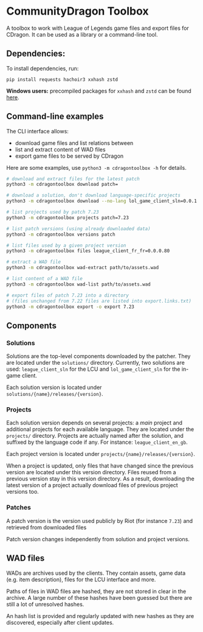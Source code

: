 # CommunityDragon Toolbox

A toolbox to work with League of Legends game files and export files for CDragon.
It can be used as a library or a command-line tool.

## Dependencies:

To install dependencies, run:
```
pip install requests hachoir3 xxhash zstd
```

**Windows users:** precompiled packages for `xxhash` and `zstd` can be found [here](https://www.lfd.uci.edu/~gohlke/pythonlibs/).


## Command-line examples

The CLI interface allows:
 - download game files and list relations between
 - list and extract content of WAD files
 - export game files to be served by CDragon

Here are some examples, use `python3 -m cdragontoolbox -h` for details.

```sh
# download and extract files for the latest patch
python3 -m cdragontoolbox download patch=

# download a solution, don't download language-specific projects
python3 -m cdragontoolbox download --no-lang lol_game_client_sln=0.0.1.196

# list projects used by patch 7.23
python3 -m cdragontoolbox projects patch=7.23

# list patch versions (using already downloaded data)
python3 -m cdragontoolbox versions patch

# list files used by a given project version
python3 -m cdragontoolbox files league_client_fr_fr=0.0.0.80

# extract a WAD file
python3 -m cdragontoolbox wad-extract path/to/assets.wad

# list content of a WAD file
python3 -m cdragontoolbox wad-list path/to/assets.wad

# export files of patch 7.23 into a directory
# (files unchanged from 7.22 files are listed into export.links.txt)
python3 -m cdragontoolbox export -o export 7.23
```

## Components

### Solutions

Solutions are the top-level components downloaded by the patcher. They are
located under the `solutions/` directory.
Currently, two solutions are used: `league_client_sln` for the LCU and
`lol_game_client_sln` for the in-game client.

Each solution version is located under `solutions/{name}/releases/{version}`.

### Projects

Each solution version depends on several projects: a *main* project and
additional projects for each available language. They are located under the
`projects/` directory.
Projects are actually named after the solution, and suffixed by the language
code if any. For instance: `league_client_en_gb`.

Each project version is located under `projects/{name}/releases/{version}`.

When a project is updated, only files that have changed since the previous
version are located under this version directory. Files reused from a previous
version stay in this version directory.
As a result, downloading the latest version of a project actually download
files of previous project versions too.

### Patches

A patch version is the version used publicly by Riot (for instance `7.23`) and
retrieved from downloaded files

Patch version changes independently from solution and project versions.


## WAD files

WADs are archives used by the clients. They contain assets, game data (e.g.
item description), files for the LCU interface and more.

Paths of files in WAD files are hashed, they are not stored in clear in the
archive. A large number of these hashes have been guessed but there are still a
lot of unresolved hashes.

An hash list is provided and regularly updated with new hashes as they are
discovered, especially after client updates.

